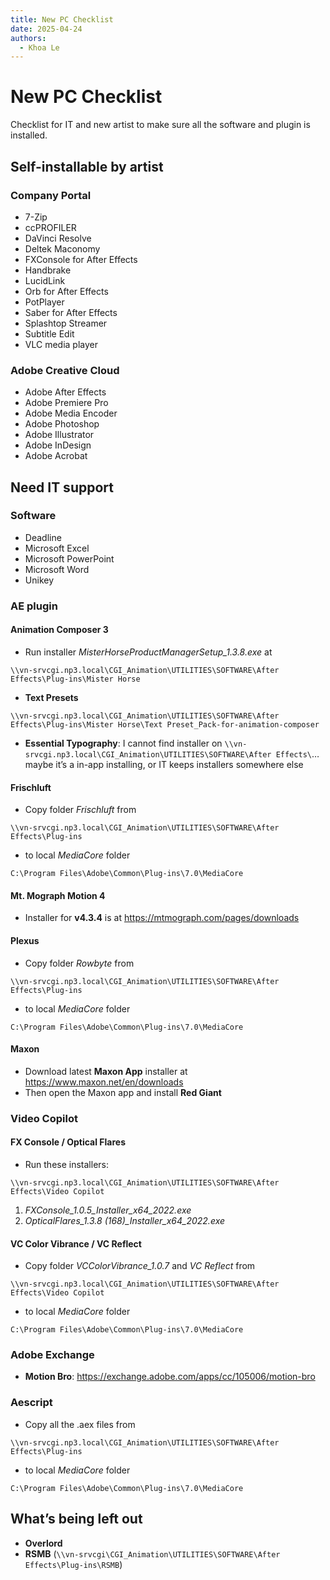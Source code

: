 ```yaml
---
title: New PC Checklist
date: 2025-04-24
authors:
  - Khoa Le
---
```

# New PC Checklist

Checklist for IT and new artist to make sure all the software and plugin is installed.

## Self-installable by artist

### Company Portal

- 7-Zip
- ccPROFILER
- DaVinci Resolve
- Deltek Maconomy
- FXConsole for After Effects
- Handbrake
- LucidLink
- Orb for After Effects
- PotPlayer
- Saber for After Effects
- Splashtop Streamer
- Subtitle Edit
- VLC media player

### Adobe Creative Cloud

- Adobe After Effects
- Adobe Premiere Pro
- Adobe Media Encoder
- Adobe Photoshop
- Adobe Illustrator
- Adobe InDesign
- Adobe Acrobat

## Need IT support

### Software

- Deadline
- Microsoft Excel
- Microsoft PowerPoint
- Microsoft Word
- Unikey

### AE plugin

#### Animation Composer 3

- Run installer _MisterHorseProductManagerSetup_1.3.8.exe_ at

```
\\vn-srvcgi.np3.local\CGI_Animation\UTILITIES\SOFTWARE\After Effects\Plug-ins\Mister Horse
```

- **Text Presets**

```
\\vn-srvcgi.np3.local\CGI_Animation\UTILITIES\SOFTWARE\After Effects\Plug-ins\Mister Horse\Text Preset_Pack-for-animation-composer
```

- **Essential Typography**: I cannot find installer on `\\vn-srvcgi.np3.local\CGI_Animation\UTILITIES\SOFTWARE\After Effects\`… maybe it’s a in-app installing, or IT keeps installers somewhere else

#### Frischluft

- Copy folder _Frischluft_ from

```
\\vn-srvcgi.np3.local\CGI_Animation\UTILITIES\SOFTWARE\After Effects\Plug-ins
```

- to local _MediaCore_ folder

```
C:\Program Files\Adobe\Common\Plug-ins\7.0\MediaCore
```

#### Mt. Mograph Motion 4

- Installer for **v4.3.4** is at https://mtmograph.com/pages/downloads

#### Plexus

- Copy folder _Rowbyte_ from

```
\\vn-srvcgi.np3.local\CGI_Animation\UTILITIES\SOFTWARE\After Effects\Plug-ins
```

- to local _MediaCore_ folder

```
C:\Program Files\Adobe\Common\Plug-ins\7.0\MediaCore
```

#### Maxon

- Download latest **Maxon App** installer at https://www.maxon.net/en/downloads
- Then open the Maxon app and install **Red Giant**

### Video Copilot

#### FX Console / Optical Flares

- Run these installers:

```
\\vn-srvcgi.np3.local\CGI_Animation\UTILITIES\SOFTWARE\After Effects\Video Copilot
```

1. <em>FXConsole_1.0.5_Installer_x64_2022.exe</em>
2. <em>OpticalFlares_1.3.8 (168)_Installer_x64_2022.exe</em>

#### VC Color Vibrance / VC Reflect

- Copy folder _VCColorVibrance_1.0.7_ and _VC Reflect_ from

```
\\vn-srvcgi.np3.local\CGI_Animation\UTILITIES\SOFTWARE\After Effects\Video Copilot
```

- to local _MediaCore_ folder

```
C:\Program Files\Adobe\Common\Plug-ins\7.0\MediaCore
```

### Adobe Exchange

- **Motion Bro**: https://exchange.adobe.com/apps/cc/105006/motion-bro

### Aescript

- Copy all the .aex files from

```
\\vn-srvcgi.np3.local\CGI_Animation\UTILITIES\SOFTWARE\After Effects\Plug-ins
```

- to local _MediaCore_ folder

```
C:\Program Files\Adobe\Common\Plug-ins\7.0\MediaCore
```

## What’s being left out

- **Overlord**
- **RSMB** (`\\vn-srvcgi\CGI_Animation\UTILITIES\SOFTWARE\After Effects\Plug-ins\RSMB`)
